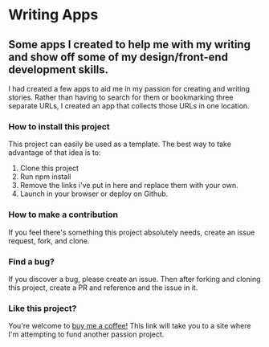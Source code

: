 # Writing Apps

## Some apps I created to help me with my writing and show off some of my design/front-end development skills.

I had created a few apps to aid me in my passion for creating and writing stories. Rather than having to search for them or bookmarking three separate URLs, I created an app that collects those URLs in one location.

### How to install this project

This project can easily be used as a template. The best way to take advantage of that idea is to:

1. Clone this project
2. Run npm install
3. Remove the links i've put in here and replace them with your own.
4. Launch in your browser or deploy on Github.

### How to make a contribution

If you feel there's something this project absolutely needs, create an issue request, fork, and clone.

### Find a bug?

If you discover a bug, please create an issue. Then after forking and cloning this project, create a PR and reference and the issue in it.

### Like this project?

You're welcome to [buy me a coffee!](https://ko-fi.com/holgermuellerart) This link will take you to a site where I'm attempting to fund another passion project.
